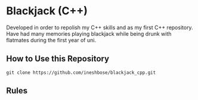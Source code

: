 # Blackjack (C++)
Developed in order to repolish my C++ skills and as my first C++ repository. Have had many memories playing blackjack while being drunk with flatmates during the first year of uni.

## How to Use this Repository
`git clone https://github.com/ineshbose/blackjack_cpp.git`

## Rules
